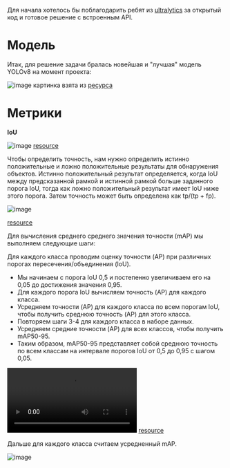 Для начала хотелось бы поблагодарить ребят из [ultralytics](https://github.com/ultralytics) за открытый код и готовое решение с встроенным API.

# Модель

Итак, для решение задачи бралась новейшая и "лучшая" модель YOLOv8 на момент проекта:

![image](https://github.com/Fordreign/Tg_bot_detection_weed/assets/69246960/629b0624-b97b-4c95-b554-2bb1239eaef0)
картинка взята из [ресурса](https://github.com/ultralytics/ultralytics/issues/189)






# Метрики

**IoU**

![image](https://github.com/Fordreign/Tg_bot_detection_weed/assets/69246960/2dbfcd8d-265c-4a34-8b9c-d60373a902bf)
[resource](https://pyimagesearch.com/2016/11/07/intersection-over-union-iou-for-object-detection/)

Чтобы определить точность, нам нужно определить истинно положительные и ложно положительные результаты для обнаружения объектов. Истинно положительный результат определяется, когда IoU между предсказанной рамкой и истинной рамкой больше заданного порога IoU, тогда как ложно положительный результат имеет IoU ниже этого порога. Затем точность может быть определена как tp/(tp + fp).

![image](https://github.com/Fordreign/Tg_bot_detection_weed/assets/69246960/f56e950b-25ec-4e4d-a3f7-136211a5c231)

[resource](https://github.com/Fordreign/Tg_bot_detection_weed/assets/69246960/f56e950b-25ec-4e4d-a3f7-136211a5c231)

Для вычисления среднего среднего значения точности (mAP) мы выполняем следующие шаги:

Для каждого класса проводим оценку точности (AP) при различных порогах пересечения/объединения (IoU).
* Мы начинаем с порога IoU 0,5 и постепенно увеличиваем его на 0,05 до достижения значения 0,95.
* Для каждого порога IoU вычисляем точность (AP) для каждого класса.
* Усредняем точности (AP) для каждого класса по всем порогам IoU, чтобы получить среднюю точность (AP) для этого класса.
* Повторяем шаги 3-4 для каждого класса в наборе данных.
* Усредняем средние точности (AP) для всех классов, чтобы получить mAP50-95.
* Таким образом, mAP50-95 представляет собой среднюю точность по всем классам на интервале порогов IoU от 0,5 до 0,95 с шагом 0,05.


<video src="https://github.com/Fordreign/Tg_bot_detection_weed/assets/69246960/37625b1f-6cc6-44b3-91da-125411a0664f" controls></video>
[resource]([x](https://blog.roboflow.com/mean-average-precision/))

Дальше для каждого класса считаем усредненный mAP.

![image](https://github.com/Fordreign/Tg_bot_detection_weed/assets/69246960/3a6da4e2-2fdd-45c9-82aa-873f350685c7)

